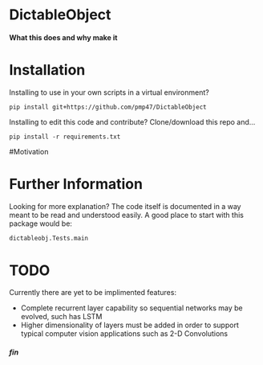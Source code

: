 

# DictableObject
#### What this does and why make it

# Installation
Installing to use in your own scripts in a virtual environment?

`pip install git+https://github.com/pmp47/DictableObject`

Installing to edit this code and contribute? Clone/download this repo and...

`pip install -r requirements.txt`

#Motivation




# Further Information
Looking for more explanation? The code itself is documented in a way meant to be read and understood easily. A good place to start with this package would be:
```python
dictableobj.Tests.main
```

# TODO
 Currently there are yet to be implimented features:
 * Complete recurrent layer capability so sequential networks may be evolved, such has LSTM
 * Higher dimensionality of layers must be added in order to support typical computer vision applications such as 2-D Convolutions


 ##### fin

